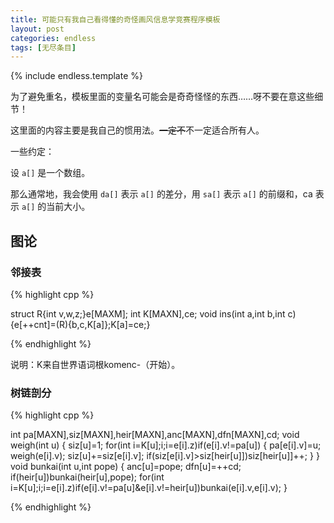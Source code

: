 ```yaml
---
title: 可能只有我自己看得懂的奇怪画风信息学竞赛程序模板
layout: post
categories: endless
tags: [无尽条目]
---
```


{% include endless.template %}

为了避免重名，模板里面的变量名可能会是奇奇怪怪的东西……呀不要在意这些细节！

这里面的内容主要是我自己的惯用法。<del>一定不</del>不一定适合所有人。

一些约定：

设 `a[]` 是一个数组。

那么通常地，我会使用 `da[]` 表示 `a[]` 的差分，用 `sa[]` 表示 `a[]` 的前缀和，ca 表示 `a[]` 的当前大小。

## 图论

### 邻接表

{% highlight cpp %}

struct R{int v,w,z;}e[MAXM];
int K[MAXN],ce;
void ins(int a,int b,int c){e[++cnt]=(R){b,c,K[a]};K[a]=ce;}

{% endhighlight %}

说明：K来自世界语词根komenc-（开始）。

### 树链剖分

{% highlight cpp %}

int pa[MAXN],siz[MAXN],heir[MAXN],anc[MAXN],dfn[MAXN],cd;
void weigh(int u)
{
	siz[u]=1;
	for(int i=K[u];i;i=e[i].z)if(e[i].v!=pa[u])
	{
		pa[e[i].v]=u;
		weigh(e[i].v);
		siz[u]+=siz[e[i].v];
		if(siz[e[i].v]>siz[heir[u]])siz[heir[u]]++;
	}
}
void bunkai(int u,int pope)
{
	anc[u]=pope;
	dfn[u]=++cd;
	if(heir[u])bunkai(heir[u],pope);
	for(int i=K[u];i;i=e[i].z)if(e[i].v!=pa[u]&e[i].v!=heir[u])bunkai(e[i].v,e[i].v);
	}

{% endhighlight %}

